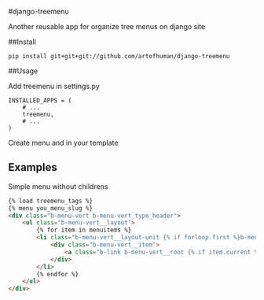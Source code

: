 #django-treemenu

Another reusable app for organize tree menus on django site

##Install

    pip install git+git+git://github.com/artofhuman/django-treemenu

##Usage

Add treemenu in settings.py

    INSTALLED_APPS = (
        # ...
        treemenu,
        # ...
    )

Create menu and in your template

## Examples

Simple menu without childrens

```html
{% load treemenu_tags %}
{% menu you_menu_slug %}
<div class="b-menu-vert b-menu-vert_type_header">
    <ul class="b-menu-vert__layout">
        {% for item in menuitems %}
        <li class="b-menu-vert__layout-unit {% if forloop.first %}b-menu-vert__layout-unit_position_first{% endif %} {% if forloop.last %}b-menu-vert__layout-unit_position_last{% endif %}">
            <div class="b-menu-vert__item">
                <a class="b-link b-menu-vert__root {% if item.current %}b-big{% endif %}" href="{{ item.url }}">{{ item.title }}</a>
            </div>
        </li>
        {% endfor %}
    </ul>
</div>
```


